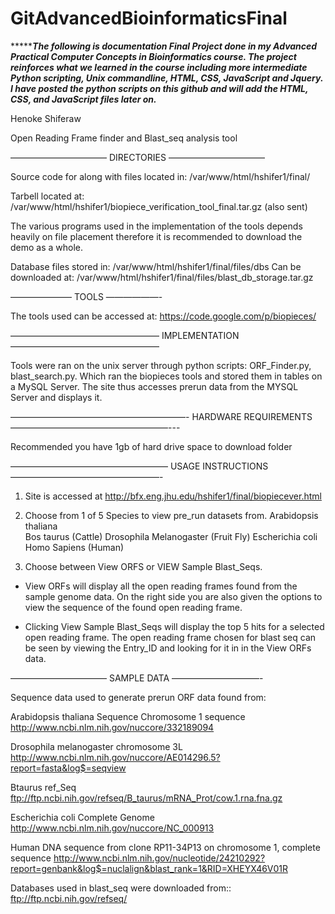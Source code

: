 # GitAdvancedBioinformaticsFinal
********The following is documentation Final Project done in my Advanced Practical Computer Concepts in Bioinformatics course.
The project reinforces what we learned in the course including more intermediate Python scripting, Unix commandline, HTML, CSS,
JavaScript and Jquery. I have posted the python scripts on this github and will add the HTML, CSS, and JavaScript files later on.***

Henoke Shiferaw

Open Reading Frame finder and Blast_seq analysis tool

———————————
DIRECTORIES
———————————

Source code for along with files located in:
/var/www/html/hshifer1/final/

Tarbell located at:
/var/www/html/hshifer1/biopiece_verification_tool_final.tar.gz
(also sent)

The various programs used in the implementation of the tools depends heavily on file placement therefore it is recommended to download the demo as a whole.


Database files stored in:
/var/www/html/hshifer1/final/files/dbs
Can be downloaded at:
/var/www/html/hshifer1/final/files/blast_db_storage.tar.gz

———————
TOOLS
——————-

The tools used can be accessed at:
https://code.google.com/p/biopieces/

—————————————————
IMPLEMENTATION
—————————————————

Tools were ran on the unix server through python scripts: ORF_Finder.py, blast_search.py. Which ran the biopieces tools and stored them in tables on a MySQL Server. The site thus accesses prerun data from the MYSQL Server and displays it.

————————————————————-
HARDWARE REQUIREMENTS
——————————————————---

Recommended you have 1gb of hard drive space to download folder


——————————————————
USAGE INSTRUCTIONS
—————————————————-

1. Site is accessed at http://bfx.eng.jhu.edu/hshifer1/final/biopiecever.html

2. Choose from 1 of 5 Species to view pre_run datasets from.
Arabidopsis thaliana  
Bos taurus (Cattle)
Drosophila Melanogaster (Fruit Fly)
Escherichia coli 
Homo Sapiens (Human)

3. Choose between View ORFS or VIEW Sample Blast_Seqs.
* View ORFs will display all the open reading frames found from the sample genome data. On the right side you are also given the options to view the sequence of the found open reading frame.


* Clicking View Sample Blast_Seqs will display the top 5 hits for a selected open reading frame. The open reading frame chosen for blast seq can be seen by viewing the Entry_ID and looking for it in in the View ORFs data.


———————————
SAMPLE DATA
——————————-

Sequence data used to generate prerun ORF data found from:

Arabidopsis thaliana Sequence Chromosome 1 sequence
http://www.ncbi.nlm.nih.gov/nuccore/332189094


Drosophila melanogaster chromosome 3L 
http://www.ncbi.nlm.nih.gov/nuccore/AE014296.5?report=fasta&log$=seqview


Btaurus ref_Seq
ftp://ftp.ncbi.nih.gov/refseq/B_taurus/mRNA_Prot/cow.1.rna.fna.gz


Escherichia coli Complete Genome
http://www.ncbi.nlm.nih.gov/nuccore/NC_000913

Human DNA sequence from clone RP11-34P13 on chromosome 1, complete sequence
http://www.ncbi.nlm.nih.gov/nucleotide/24210292?report=genbank&log$=nuclalign&blast_rank=1&RID=XHEYX46V01R

Databases used in blast_seq were downloaded from::
ftp://ftp.ncbi.nih.gov/refseq/
